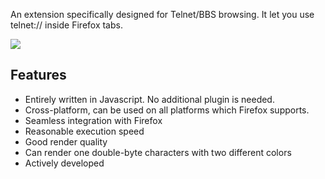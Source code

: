 An extension specifically designed for Telnet/BBS browsing. It let you use telnet:// inside Firefox tabs.

<a href='http://picasaweb.google.com/lh/photo/LQ5TCPVaRmH4OwhBJGrwUA?feat=embedwebsite'><img src='http://lh4.ggpht.com/_yUP_k2summg/SwqxyzBirzI/AAAAAAAACbE/EgspLcHcQxM/s400/pcman_fx.png' /></a>

## Features ##
  * Entirely written in Javascript. No additional plugin is needed.
  * Cross-platform, can be used on all platforms which Firefox supports.
  * Seamless integration with Firefox
  * Reasonable execution speed
  * Good render quality
  * Can render one double-byte characters with two different colors
  * Actively developed